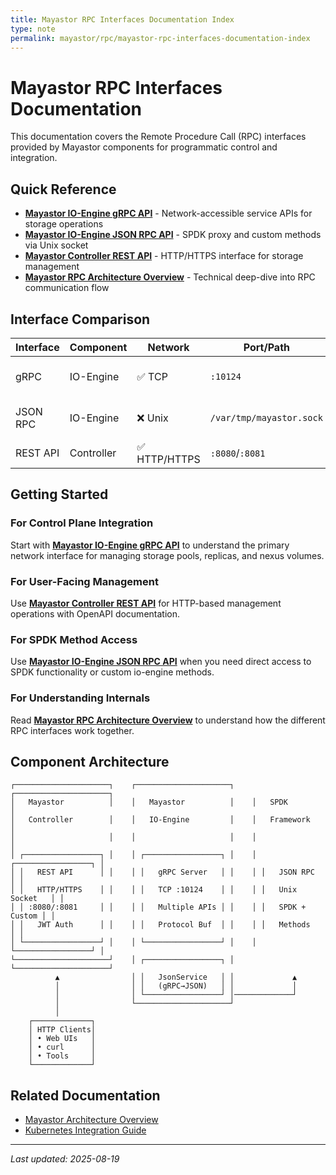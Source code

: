 ```yaml
---
title: Mayastor RPC Interfaces Documentation Index
type: note
permalink: mayastor/rpc/mayastor-rpc-interfaces-documentation-index
---
```


# Mayastor RPC Interfaces Documentation

This documentation covers the Remote Procedure Call (RPC) interfaces provided by Mayastor components for programmatic control and integration.

## Quick Reference

- **[Mayastor IO-Engine gRPC API](mayastor-io-engine-g-rpc-api-reference)** - Network-accessible service APIs for storage operations
- **[Mayastor IO-Engine JSON RPC API](mayastor-io-engine-json-rpc-api-reference)** - SPDK proxy and custom methods via Unix socket
- **[Mayastor Controller REST API](mayastor-controller-rest-api-reference)** - HTTP/HTTPS interface for storage management
- **[Mayastor RPC Architecture Overview](mayastor-rpc-architecture-overview)** - Technical deep-dive into RPC communication flow

## Interface Comparison

| Interface | Component | Network | Port/Path | Primary Use |
|-----------|-----------|---------|-----------|-------------|
| gRPC | IO-Engine | ✅ TCP | `:10124` | Control plane integration |
| JSON RPC | IO-Engine | ❌ Unix | `/var/tmp/mayastor.sock` | SPDK method access |
| REST API | Controller | ✅ HTTP/HTTPS | `:8080`/`:8081` | User-facing management |

## Getting Started

### For Control Plane Integration
Start with **[Mayastor IO-Engine gRPC API](mayastor-io-engine-g-rpc-api-reference)** to understand the primary network interface for managing storage pools, replicas, and nexus volumes.

### For User-Facing Management
Use **[Mayastor Controller REST API](mayastor-controller-rest-api-reference)** for HTTP-based management operations with OpenAPI documentation.

### For SPDK Method Access
Use **[Mayastor IO-Engine JSON RPC API](mayastor-io-engine-json-rpc-api-reference)** when you need direct access to SPDK functionality or custom io-engine methods.

### For Understanding Internals
Read **[Mayastor RPC Architecture Overview](mayastor-rpc-architecture-overview)** to understand how the different RPC interfaces work together.

## Component Architecture

```
┌─────────────────────┐    ┌─────────────────────┐    ┌─────────────────────┐
│   Mayastor          │    │   Mayastor          │    │   SPDK              │
│   Controller        │    │   IO-Engine         │    │   Framework         │
│                     │    │                     │    │                     │
│ ┌─────────────────┐ │    │ ┌─────────────────┐ │    │ ┌─────────────────┐ │
│ │   REST API      │ │    │ │   gRPC Server   │ │    │ │   JSON RPC      │ │
│ │   HTTP/HTTPS    │ │    │ │   TCP :10124    │ │    │ │   Unix Socket   │ │
│ │ :8080/:8081     │ │    │ │   Multiple APIs │ │    │ │   SPDK + Custom │ │
│ │   JWT Auth      │ │    │ │   Protocol Buf  │ │    │ │   Methods       │ │
│ └─────────────────┘ │    │ └─────────────────┘ │    │ └─────────────────┘ │
└─────────────────────┘    │ ┌─────────────────┐ │    └─────────────────────┘
          ▲                │ │   JsonService   │ │             ▲
          │                │ │   (gRPC→JSON)   │ │             │
          │                │ └─────────────────┘ │─────────────┘
          │                └─────────────────────┘
          │
    ┌─────────────┐
    │ HTTP Clients│
    │ • Web UIs   │
    │ • curl      │ 
    │ • Tools     │
    └─────────────┘
```

## Related Documentation

- [Mayastor Architecture Overview](../../architecture/mayastor-overview)
- [Kubernetes Integration Guide](../../kubernetes/integration-guide)

---

*Last updated: 2025-08-19*